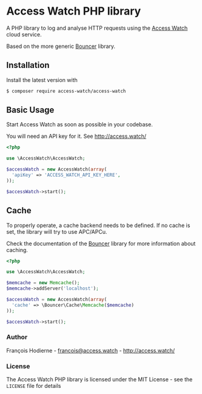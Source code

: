 # Access Watch PHP library

A PHP library to log and analyse HTTP requests using the [Access Watch](http://access.watch/) cloud service.

Based on the more generic [Bouncer](https://github.com/znarf/bouncer) library.

## Installation

Install the latest version with

```bash
$ composer require access-watch/access-watch
```

## Basic Usage

Start Access Watch as soon as possible in your codebase.

You will need an API key for it. See http://access.watch/

```php
<?php

use \AccessWatch\AccessWatch;

$accessWatch = new AccessWatch(array(
  'apiKey' => 'ACCESS_WATCH_API_KEY_HERE',
));

$accessWatch->start();
```

## Cache

To properly operate, a cache backend needs to be defined. If no cache is set, the library will try to use APC/APCu.

Check the documentation of the [Bouncer](https://github.com/znarf/bouncer) library for more information about caching.

```php
<?php

use \AccessWatch\AccessWatch;

$memcache = new Memcache();
$memcache->addServer('localhost');

$accessWatch = new AccessWatch(array(
  'cache' => \Bouncer\Cache\Memcache($memcache)
));

$accessWatch->start();
```

### Author

François Hodierne - <francois@access.watch> - <http://access.watch/>

### License

The Access Watch PHP library is licensed under the MIT License - see the `LICENSE` file for details

